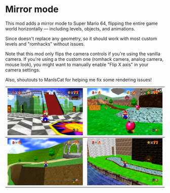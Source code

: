 # Mirror mode

This mod adds a mirror mode to Super Mario 64, flipping the entire game world horizontally — including levels, objects, and animations.

Since doesn't replace any geometry, so it should work with most custom levels and "romhacks" without issues.

Note that this mod only flips the camera controls if you're using the vanilla camera. If you're using a the custom one (romhack camera, analog camera, mouse look), you might want to manually enable "Flip X axis" in your camera settings. 

Also, shoutouts to ManIsCat for helping me fix some rendering issues!

| ![Image1](screenshots/1.png) | ![Image2](screenshots/2.png) |
|-----------------------|-----------------------|
| ![Image3](screenshots/3.png) | ![Image4](screenshots/4.png) |
